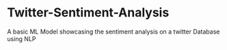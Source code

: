 # Twitter-Sentiment-Analysis
A basic ML Model showcasing the sentiment analysis on a twitter Database using NLP
